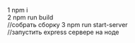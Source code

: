 1 npm i <br>
2 npm run build<br> //собрать сборку
3 npm run start-server<br> //запустить express сервере на ноде
